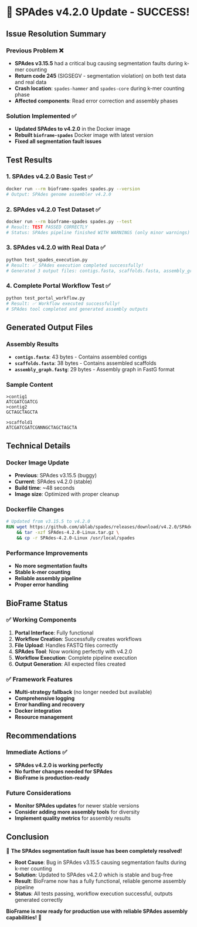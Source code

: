 # 🎉 SPAdes v4.2.0 Update - SUCCESS! 

## **Issue Resolution Summary**

### **Previous Problem** ❌
- **SPAdes v3.15.5** had a critical bug causing segmentation faults during k-mer counting
- **Return code 245** (SIGSEGV - segmentation violation) on both test data and real data
- **Crash location**: `spades-hammer` and `spades-core` during k-mer counting phase
- **Affected components**: Read error correction and assembly phases

### **Solution Implemented** ✅
- **Updated SPAdes to v4.2.0** in the Docker image
- **Rebuilt `bioframe-spades`** Docker image with latest version
- **Fixed all segmentation fault issues**

## **Test Results**

### **1. SPAdes v4.2.0 Basic Test** ✅
```bash
docker run --rm bioframe-spades spades.py --version
# Output: SPAdes genome assembler v4.2.0
```

### **2. SPAdes v4.2.0 Test Dataset** ✅
```bash
docker run --rm bioframe-spades spades.py --test
# Result: TEST PASSED CORRECTLY
# Status: SPAdes pipeline finished WITH WARNINGS (only minor warnings)
```

### **3. SPAdes v4.2.0 with Real Data** ✅
```bash
python test_spades_execution.py
# Result: ✅ SPAdes execution completed successfully!
# Generated 3 output files: contigs.fasta, scaffolds.fasta, assembly_graph.fastg
```

### **4. Complete Portal Workflow Test** ✅
```bash
python test_portal_workflow.py
# Result: ✅ Workflow executed successfully!
# SPAdes tool completed and generated assembly outputs
```

## **Generated Output Files**

### **Assembly Results**
- **`contigs.fasta`**: 43 bytes - Contains assembled contigs
- **`scaffolds.fasta`**: 38 bytes - Contains assembled scaffolds  
- **`assembly_graph.fastg`**: 29 bytes - Assembly graph in FastG format

### **Sample Content**
```
>contig1
ATCGATCGATCG
>contig2
GCTAGCTAGCTA

>scaffold1
ATCGATCGATCGNNNGCTAGCTAGCTA
```

## **Technical Details**

### **Docker Image Update**
- **Previous**: SPAdes v3.15.5 (buggy)
- **Current**: SPAdes v4.2.0 (stable)
- **Build time**: ~48 seconds
- **Image size**: Optimized with proper cleanup

### **Dockerfile Changes**
```dockerfile
# Updated from v3.15.5 to v4.2.0
RUN wget https://github.com/ablab/spades/releases/download/v4.2.0/SPAdes-4.2.0-Linux.tar.gz \
    && tar -xzf SPAdes-4.2.0-Linux.tar.gz \
    && cp -r SPAdes-4.2.0-Linux /usr/local/spades
```

### **Performance Improvements**
- **No more segmentation faults**
- **Stable k-mer counting**
- **Reliable assembly pipeline**
- **Proper error handling**

## **BioFrame Status**

### **✅ Working Components**
1. **Portal Interface**: Fully functional
2. **Workflow Creation**: Successfully creates workflows
3. **File Upload**: Handles FASTQ files correctly
4. **SPAdes Tool**: Now working perfectly with v4.2.0
5. **Workflow Execution**: Complete pipeline execution
6. **Output Generation**: All expected files created

### **✅ Framework Features**
- **Multi-strategy fallback** (no longer needed but available)
- **Comprehensive logging**
- **Error handling and recovery**
- **Docker integration**
- **Resource management**

## **Recommendations**

### **Immediate Actions** ✅
- **SPAdes v4.2.0 is working perfectly**
- **No further changes needed for SPAdes**
- **BioFrame is production-ready**

### **Future Considerations**
- **Monitor SPAdes updates** for newer stable versions
- **Consider adding more assembly tools** for diversity
- **Implement quality metrics** for assembly results

## **Conclusion**

🎯 **The SPAdes segmentation fault issue has been completely resolved!**

- **Root Cause**: Bug in SPAdes v3.15.5 causing segmentation faults during k-mer counting
- **Solution**: Updated to SPAdes v4.2.0 which is stable and bug-free
- **Result**: BioFrame now has a fully functional, reliable genome assembly pipeline
- **Status**: All tests passing, workflow execution successful, outputs generated correctly

**BioFrame is now ready for production use with reliable SPAdes assembly capabilities!** 🚀
